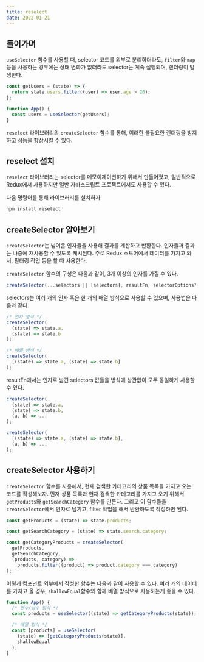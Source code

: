 ```yaml
---
title: reselect
date: 2022-01-21
---
```


## 들어가며

`useSelector` 함수를 사용할 때, selector 코드를 외부로 분리하더라도, `filter`와 `map` 등을 사용하는 경우에는 상태 변화가 없더라도 selector는 계속 실행되며, 렌더링이 발생한다.

```javascript
const getUsers = (state) => {
  return state.users.filter((user) => user.age > 20);
};

function App() {
  const users = useSelector(getUsers);
}
```

`reselect` 라이브러리의 `createSelector` 함수를 통해, 이러한 불필요한 렌더링을 방지하고 성능을 향상시킬 수 있다.

## reselect 설치

`reselect` 라이브러리는 selector를 메모이제이션하기 위해서 만들어졌고, 일반적으로 Redux에서 사용하지만 일반 자바스크립트 프로젝트에서도 사용할 수 있다.

다음 명령어를 통해 라이브러리를 설치하자.

```markdown
npm install reselect
```

## createSelector 알아보기

`createSelector`는 넘어온 인자들을 사용해 결과를 계산하고 반환한다.
인자들과 결과는 나중에 재사용할 수 있도록 캐시된다.
주로 Redux 스토어에서 데이터를 가지고 와서, 필터링 작업 등을 할 때 사용한다.

`createSelector` 함수의 구성은 다음과 같이, 3개 이상의 인자를 가질 수 있다.

```javascript
createSelector(...selectors || [selectors], resultFn, selectorOptions?);
```

selectors는 여러 개의 인자 혹은 한 개의 배열 방식으로 사용할 수 있으며, 사용법은 다음과 같다.

```javascript
/* 인자 방식 */
createSelector(
  (state) => state.a,
  (state) => state.b
);

/* 배열 방식 */
createSelector(
  [(state) => state.a, (state) => state.b]
);
```

resultFn에서는 인자로 넘긴 selectors 값들을 방식에 상관없이 모두 동일하게 사용할 수 있다.

```javascript
createSelector(
  (state) => state.a,
  (state) => state.b,
  (a, b) => ...
);

createSelector(
  [(state) => state.a, (state) => state.b],
  (a, b) => ...
);
```

## createSelector 사용하기

`createSelector` 함수를 사용해서, 현재 검색한 카테고리의 상품 목록을 가지고 오는 코드를 작성해보자.
먼저 상품 목록과 현재 검색한 카테고리를 가지고 오기 위해서 `getProducts`와 `getSearchCategory` 함수를 만든다.
그리고 이 함수들을 `createSelector`에서 인자로 넘기고, filter 작업을 해서 반환하도록 작성하면 된다. 

```javascript
const getProducts = (state) => state.products;

const getSearchCategory = (state) => state.search.category;

const getCategoryProducts = createSelector(
  getProducts,
  getSearchCategory,
  (products, category) =>
    products.filter((product) => product.category === category)
);
```

이렇게 컴포넌트 외부에서 작성한 함수는 다음과 같이 사용할 수 있다.
여러 개의 데이터를 가지고 올 경우, `shallowEqual`함수와 함께 배열 방식으로 사용하는게 좋을 수 있다.

```javascript
function App() {
  /* 변수/상수 방식 */
  const products = useSelector((state) => getCategoryProducts(state));

  /* 배열 방식 */
  const [products] = useSelector(
    (state) => [getCategoryProducts(state)],
    shallowEqual
  );
}
```